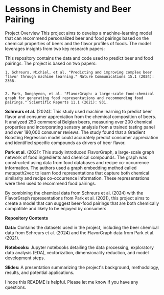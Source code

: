 # Lessons in Chemisty and Beer Pairing

Project Overview
This project aims to develop a machine-learning model that can recommend personalized beer and food pairings based on the chemical properties of beers and the flavor profiles of foods. The model leverages insights from two key research papers:

This repository contains the data and code used to predict beer and food pairings. The project is based on two papers:
	
	1. Schreurs, Michiel, et al. "Predicting and improving complex beer flavor through machine learning." Nature Communications 15.1 (2024): 2368.

	
	2. Park, Donghyeon, et al. "FlavorGraph: a large‐scale food‐chemical graph for generating food representations and recommending food pairings." Scientific Reports 11.1 (2021): 931.
	
**Schreurs et al.** (2024): This study used machine learning to predict beer flavor and consumer appreciation from the chemical composition of beers. It analyzed 250 commercial Belgian beers, measuring over 200 chemical properties and incorporating sensory analysis from a trained tasting panel and over 180,000 consumer reviews. The study found that a Gradient Boosting Regression model could accurately predict consumer appreciation and identified specific compounds as drivers of beer flavor.
  	
**Park et al.** (2021): This study introduced FlavorGraph, a large-scale graph network of food ingredients and chemical compounds. The graph was constructed using data from food databases and recipe co-occurrence information. The authors used a graph embedding method called metapath2vec to learn food representations that capture both chemical similarity and recipe co-occurrence information. These representations were then used to recommend food pairings.

By combining the chemical data from Schreurs et al. (2024) with the FlavorGraph representations from Park et al. (2021), this project aims to create a model that can suggest beer-food pairings that are both chemically compatible and likely to be enjoyed by consumers.

**Repository Contents**

**Data:** Contains the datasets used in the project, including the beer chemical data from Schreurs et al. (2024) and the FlavorGraph data from Park et al. (2021).

**Notebooks:** Jupyter notebooks detailing the data processing, exploratory data analysis (EDA), vectorization, dimensionality reduction, and model development steps.

**Slides:** A presentation summarizing the project's background, methodology, results, and potential applications.

I hope this README is helpful. Please let me know if you have any questions.



